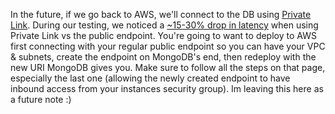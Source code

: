 In the future, if we go back to AWS, we'll connect to the DB using [Private Link](https://www.mongodb.com/docs/atlas/security-private-endpoint/). During our testing, we noticed a [~15-30% drop in latency](https://twitter.com/notjoswayski/status/1685539187158614017?s=20) when using Private Link vs the public endpoint. You're going to want to deploy to AWS first connecting with your regular public endpoint so you can have your VPC & subnets, create the endpoint on MongoDB's end, then redeploy with the new URI MongoDB gives you. Make sure to follow all the steps on that page, especially the last one (allowing the newly created endpoint to have inbound access from your instances security group). Im leaving this here as a future note :)

